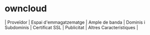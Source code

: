 # owncloud
| Proveïdor      | Espai d'emmagatzematge | Ample de banda | Dominis i Subdominis | Certificat SSL | Publicitat | Altres Característiques |

